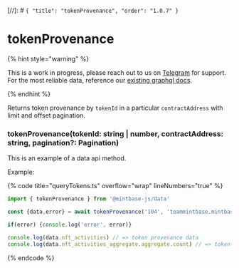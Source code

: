 [//]: # `{ "title": "tokenProvenance", "order": "1.0.7" }`
# tokenProvenance

{% hint style="warning" %}

This is a work in progress, please reach out to us on [Telegram](https://t.me/mintdev) for support.
For the most reliable data, reference our [existing graphql docs](https://docs.mintbase.io/dev/read-data/mintbase-graph).

{% endhint %}


Returns token provenance by `tokenId` in a particular `contractAddress` with limit and offset pagination.

### tokenProvenance(tokenId: string | number, contractAddress: string, pagination?: Pagination)

This is an example of a data api method.


Example:

{% code title="queryTokens.ts" overflow="wrap" lineNumbers="true" %}
```typescript
import { tokenProvenance } from '@mintbase-js/data'

const {data,error} = await tokenProvenance('104', 'teammintbase.mintbase1.near');

if(error) {console.log('error', error)}

console.log(data.nft_activities) // => token provenance data
console.log(data.nft_activities_aggregate.aggregate.count) // => token provenance counter

```
{% endcode %}
